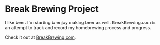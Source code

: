 Break Brewing Project
=====================

I like beer. I'm starting to enjoy making beer as well. BreakBrewing.com is an attempt to track and record my homebrewing process and progress.

Check it out at [BreakBrewing.com](http://breakbrewing.com).
